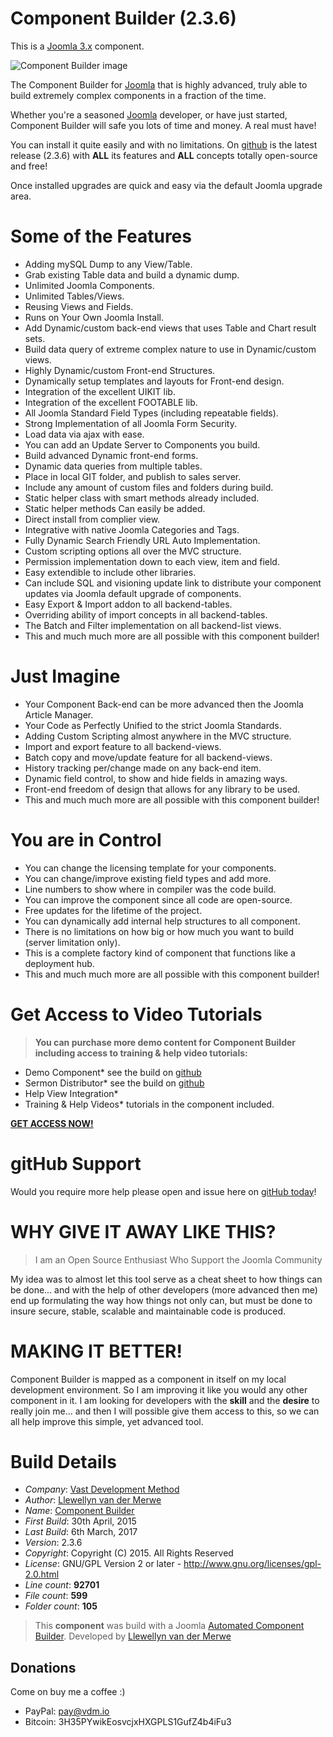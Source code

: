 # Component Builder (2.3.6)

This is a [Joomla 3.x](http://www.joomla.org/) component.

 ![Component Builder image](https://raw.githubusercontent.com/vdm-io/Joomla-Component-Builder/master/admin/assets/images/component-300.jpg "The Component Builder")

The Component Builder for [Joomla](http://www.joomla.org/) that is highly advanced, truly able to build extremely complex components in a fraction of the time.

Whether you're a seasoned [Joomla](http://www.joomla.org/) developer, or have just started, Component Builder will safe you lots of time and money. A real must have!

You can install it quite easily and with no limitations. On [github](https://github.com/vdm-io/Joomla-Component-Builder/releases) is the latest release (2.3.6) with **ALL** its features and **ALL** concepts totally open-source and free!

Once installed upgrades are quick and easy via the default Joomla upgrade area.

# Some of the Features

+ Adding mySQL Dump to any View/Table.
+ Grab existing Table data and build a dynamic dump.
+ Unlimited Joomla Components.
+ Unlimited Tables/Views.
+ Reusing Views and Fields.
+ Runs on Your Own Joomla Install.
+ Add Dynamic/custom back-end views that uses Table and Chart result sets.
+ Build data query of extreme complex nature to use in Dynamic/custom views.
+ Highly Dynamic/custom Front-end Structures.
+ Dynamically setup templates and layouts for Front-end design.
+ Integration of the excellent UIKIT lib.
+ Integration of the excellent FOOTABLE lib.
+ All Joomla Standard Field Types (including repeatable fields).
+ Strong Implementation of all Joomla Form Security.
+ Load data via ajax with ease.
+ You can add an Update Server to Components you build.
+ Build advanced Dynamic front-end forms.
+ Dynamic data queries from multiple tables.
+ Place in local GIT folder, and publish to sales server.
+ Include any amount of custom files and folders during build.
+ Static helper class with smart methods already included.
+ Static helper methods Can easily be added.
+ Direct install from complier view.
+ Integrative with native Joomla Categories and Tags.
+ Fully Dynamic Search Friendly URL Auto Implementation.
+ Custom scripting options all over the MVC structure.
+ Permission implementation down to each view, item and field.
+ Easy extendible to include other libraries.
+ Can include SQL and visioning update link to distribute your component updates via Joomla default upgrade of components.
+ Easy Export & Import addon to all backend-tables.
+ Overriding ability of import concepts in all backend-tables.
+ The Batch and Filter implementation on all backend-list views.
+ This and much much more are all possible with this component builder!

# Just Imagine

+ Your Component Back-end can be more advanced then the Joomla Article Manager.
+ Your Code as Perfectly Unified to the strict Joomla Standards.
+ Adding Custom Scripting almost anywhere in the MVC structure.
+ Import and export feature to all backend-views.
+ Batch copy and move/update feature for all backend-views.
+ History tracking per/change made on any back-end item.
+ Dynamic field control, to show and hide fields in amazing ways.
+ Front-end freedom of design that allows for any library to be used.
+ This and much much more are all possible with this component builder!

# You are in Control

+ You can change the licensing template for your components.
+ You can change/improve existing field types and add more.
+ Line numbers to show where in compiler was the code build.
+ You can improve the component since all code are open-source.
+ Free updates for the lifetime of the project.
+ You can dynamically add internal help structures to all component.
+ There is no limitations on how big or how much you want to build (server limitation only).
+ This is a complete factory kind of component that functions like a deployment hub.
+ This and much much more are all possible with this component builder!

# Get Access to Video Tutorials

> **You can purchase more demo content for Component Builder including access to training & help video tutorials:**

+ Demo Component* see the build on [github](https://github.com/namibia/demo-joomla-3-component)
+ Sermon Distributor* see the build on [github](https://github.com/SermonDistributor/Joomla-3-Component)
+ Help View Integration*
+ Training & Help Videos* tutorials in the component included.

[**GET ACCESS NOW!**](http://vdm.bz/component-builder)

# gitHub Support

Would you require more help please open and issue here on [gitHub today](https://github.com/vdm-io/Joomla-Component-Builder/issues)!

# WHY GIVE IT AWAY LIKE THIS?

> I am an Open Source Enthusiast
> Who Support the Joomla Community

My idea was to almost let this tool serve as a cheat sheet to how things can be done... and with the help of other developers (more advanced then me) end up formulating the way how things not only can, but must be done to insure secure, stable, scalable and maintainable code is produced. 

# MAKING IT BETTER!

Component Builder is mapped as a component in itself on my local development environment. So I am improving it like you would any other component in it. I am looking for developers with the **skill** and the **desire** to really join me... and then I will possible give them access to this, so we can all help improve this simple, yet advanced tool.

# Build Details

+ *Company*: [Vast Development Method](http://vdm.bz/component-builder)
+ *Author*: [Llewellyn van der Merwe](mailto:joomla@vdm.io)
+ *Name*: [Component Builder](http://vdm.bz/component-builder)
+ *First Build*: 30th April, 2015
+ *Last Build*: 6th March, 2017
+ *Version*: 2.3.6
+ *Copyright*: Copyright (C) 2015. All Rights Reserved
+ *License*: GNU/GPL Version 2 or later - http://www.gnu.org/licenses/gpl-2.0.html
+ *Line count*: **92701**
+ *File count*: **599**
+ *Folder count*: **105**

> This **component** was build with a Joomla [Automated Component Builder](http://vdm.bz/component-builder).
> Developed by [Llewellyn van der Merwe](mailto:joomla@vdm.io)

## Donations

Come on buy me a coffee :)
 * PayPal: pay@vdm.io
 * Bitcoin: 3H35PYwikEosvcjxHXGPLS1GufZ4b4iFu3